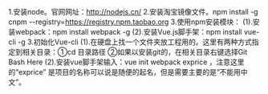 1.安装node。官网网址：http://nodejs.cn/
2.安装淘宝镜像文件。npm install -g cnpm --registry=https://registry.npm.taobao.org
3.使用npm安装模块：
(1).安装webpack：npm install webpack -g
(2).安装Vue.js脚手架：npm install vue-cli -g
3.初始化Vue-cli
(1).在硬盘上找一个文件夹放工程用的。这里有两种方式指定到相关目录：①cd 目录路径  ②如果以安装git的，在相关目录右键选择Git Bash Here
(2).安装vue脚手架输入：vue init webpack exprice ，注意这里的“exprice” 是项目的名称可以说是随便的起名，但是需要主要的是“不能用中文”。


